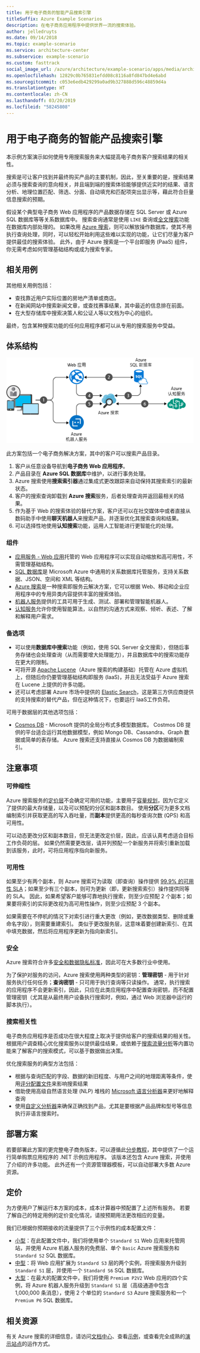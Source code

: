 ```yaml
---
title: 用于电子商务的智能产品搜索引擎
titleSuffix: Azure Example Scenarios
description: 在电子商务应用程序中提供世界一流的搜索体验。
author: jelledruyts
ms.date: 09/14/2018
ms.topic: example-scenario
ms.service: architecture-center
ms.subservice: example-scenario
ms.custom: fasttrack
social_image_url: /azure/architecture/example-scenario/apps/media/architecture-ecommerce-search.png
ms.openlocfilehash: 12829c0b765831efdd08c8116a8fd847bd4e6abd
ms.sourcegitcommit: c053e6edb429299a0ad9b327888d596c48859d4a
ms.translationtype: HT
ms.contentlocale: zh-CN
ms.lasthandoff: 03/20/2019
ms.locfileid: "58245808"
---
```

# <a name="intelligent-product-search-engine-for-e-commerce"></a>用于电子商务的智能产品搜索引擎

本示例方案演示如何使用专用搜索服务来大幅提高电子商务客户搜索结果的相关性。

搜索是可让客户找到并最终购买产品的主要机制，因此，至关重要的是，搜索结果必须与搜索查询的意向相关，并且端到端的搜索体验能够提供近实时的结果、语言分析、地理位置匹配、筛选、分面、自动填充和匹配项突出显示等，藉此符合巨量信息搜索的预期。

假设某个典型电子商务 Web 应用程序的产品数据存储在 SQL Server 或 Azure SQL 数据库等等关系数据库中。 搜索查询通常是使用 `LIKE` 查询或[全文搜索][docs-sql-fts]功能在数据库内部处理的。 如果改用 [Azure 搜索][docs-search]，则可以解放操作数据库，使其不用执行查询处理，同时，可以轻松开始利用这些难以实现的功能，让它们尽量为客户提供最佳的搜索体验。 此外，由于 Azure 搜索是一个平台即服务 (PaaS) 组件，你无需考虑如何管理基础结构或成为搜索专家。

## <a name="relevant-use-cases"></a>相关用例

其他相关用例包括：

- 查找靠近用户实际位置的房地产清单或商店。
- 在新闻网站中搜索新闻文章，或查找赛事结果，其中最近的信息排在前面。
- 在大型存储库中搜索决策人和公证人等以文档为中心的组织。

最终，包含某种搜索功能的任何应用程序都可以从专用的搜索服务中受益。

## <a name="architecture"></a>体系结构

![电子商务智能产品搜索引擎中涉及的 Azure 组件的体系结构概况][architecture]

此方案包括一个电子商务解决方案，其中的客户可以搜索产品目录。

1. 客户从任意设备导航到**电子商务 Web 应用程序**。
2. 产品目录在 **Azure SQL 数据库**中维护，以进行事务处理。
3. Azure 搜索使用**搜索索引器**通过集成式更改跟踪来自动保持其搜索索引的最新状态。
4. 客户的搜索查询卸载到 **Azure 搜索**服务，后者处理查询并返回最相关的结果。
5. 作为基于 Web 的搜索体验的替代方案，客户还可以在社交媒体中或者直接从数码助手中使用**聊天机器人**来搜索产品，并逐渐优化其搜索查询和结果。
6. 可以选择性地使用**认知搜索**功能，运用人工智能进行更智能化的处理。

### <a name="components"></a>组件

- [应用服务 - Web 应用][docs-webapps]托管的 Web 应用程序可以实现自动缩放和高可用性，不需管理基础结构。
- [SQL 数据库][docs-sql-database]是 Microsoft Azure 中通用的关系数据库托管服务，支持关系数据、JSON、空间和 XML 等结构。
- [Azure 搜索][docs-search]是一种搜索即服务云解决方案，它可以根据 Web、移动和企业应用程序中的专用异类内容提供丰富的搜索体验。
- [机器人服务][docs-botservice]提供的工具可用于生成、测试、部署和管理智能机器人。
- [认知服务][docs-cognitive]允许你使用智能算法，以自然的沟通方式来观察、倾听、表述、了解和解释用户需求。

### <a name="alternatives"></a>备选项

- 可以使用**数据库中搜索**功能（例如，使用 SQL Server 全文搜索），但随后事务存储也会处理查询（从而需要增大处理能力），并且数据库中的搜索功能存在更大的限制。
- 可将开源 [Apache Lucene][apache-lucene]（Azure 搜索的构建基础）托管在 Azure 虚拟机上，但随后你仍要管理基础结构即服务 (IaaS)，并且无法受益于 Azure 搜索在 Lucene 上提供的许多功能。
- 还可以考虑部署 Azure 市场中提供的 [Elastic Search][elastic-marketplace]，这是第三方供应商提供的支持搜索的替代产品，但在这种情况下，也要运行 IaaS工作负荷。

可用于数据层的其他选项包括：

- [Cosmos DB](/azure/cosmos-db/introduction) - Microsoft 提供的全局分布式多模型数据库。 Costmos DB 提供的平台适合运行其他数据模型，例如 Mongo DB、Cassandra、Graph 数据或简单的表存储。 Azure 搜索还支持直接从 Cosmos DB 为数据编制索引。

## <a name="considerations"></a>注意事项

### <a name="scalability"></a>可伸缩性

Azure 搜索服务的[定价层][search-tier]不会确定可用的功能，主要用于[容量规划][search-capacity]，因为它定义了提供的最大存储量，以及可以预配的分区和副本数目。 使用**分区**可为更多文档编制索引并获取更高的写入吞吐量，而**副本**提供更高的每秒查询次数 (QPS) 和高可用性。

可以动态更改分区和副本数目，但无法更改定价层，因此，应该认真考虑适合目标工作负荷的层。 如果仍然需要更改层，请并列预配一个新服务并将索引重新加载到该服务，此时，可将应用程序指向新服务。

### <a name="availability"></a>可用性

如果至少有两个副本，则 Azure 搜索可为读取（即查询）操作提供 [99.9% 的可用性 SLA][search-sla]；如果至少有三个副本，则可为更新（即，更新搜索索引）操作提供同等的 SLA。 因此，如果希望客户能够可靠地执行搜索，则至少应预配 2 个副本；如果要将索引的实际更改视为高可用性操作，则至少应预配 3 个副本。

如果需要在不停机的情况下对索引进行重大更改（例如，更改数据类型、删除或重命名字段），则需要重建索引。 类似于更改服务层，这意味着要创建新索引、在其中填充数据，然后将应用程序更新为指向新索引。

### <a name="security"></a>安全

Azure 搜索符合许多[安全和数据隐私标准][search-security]，因此可在大多数行业中使用。

为了保护对服务的访问，Azure 搜索使用两种类型的密钥：**管理密钥** - 用于针对服务执行任何任务；**查询密钥** - 只可用于执行查询等只读操作。 通常，执行搜索的应用程序不会更新索引，因此，只应在此类应用程序中配置查询密钥，而不配置管理密钥（尤其是从最终用户设备执行搜索时，例如，通过 Web 浏览器中运行的脚本执行）。

### <a name="search-relevance"></a>搜索相关性

电子商务应用程序是否成功在很大程度上取决于提供给客户的搜索结果的相关性。 根据用户调查精心优化搜索服务以提供最佳结果，或依赖于[搜索流量分析][search-analysis]等内置功能来了解客户的搜索模式，可以基于数据做出决策。

优化搜索服务的典型方法包括：

- 根据与查询匹配的字段、数据的新旧程度、与用户之间的地理距离等条件，使用[评分配置文件][search-scoring]来影响搜索结果
- 借助使用高级自然语言处理 (NLP) 堆栈的 [Microsoft 语言分析器][search-languages]来更好地解释查询
- 使用[自定义分析器][search-analyzers]来确保正确找到产品，尤其是要根据产品品牌和型号等信息执行非语言搜索时。

## <a name="deploy-the-scenario"></a>部署方案

若要部署此方案的更完整电子商务版本，可以遵循此[分步教程][end-to-end-walkthrough]，其中提供了一个运行简单购票应用程序的 .NET 示例应用程序。 该版本还包含 Azure 搜索，并使用了介绍的许多功能。 此外还有一个资源管理器模板，可以自动部署大多数 Azure 资源。

## <a name="pricing"></a>定价

为方便用户了解运行本方案的成本，成本计算器中预配置了上述所有服务。 若要了解自己的特定用例的定价变化情况，请按预期用法更改相应的变量。

我们已根据你预期接收的流量提供了三个示例性的成本配置文件：

- [小型][small-pricing]：在此配置文件中，我们将使用单个 `Standard S1` Web 应用来托管网站，并使用 Azure 机器人服务的免费层、单个 `Basic` Azure 搜索服务和 `Standard S2` SQL 数据库。
- [中型][medium-pricing]：将 Web 应用扩展为 `Standard S3` 层的两个实例，将搜索服务升级到 `Standard S1` 层，并使用一个 `Standard S6` SQL 数据库。
- [大型][large-pricing]：在最大的配置文件中，我们将使用 `Premium P2V2` Web 应用的四个实例，将 Azure 机器人服务升级到 `Standard S1` 层（高级通道中包含 1,000,000 条消息），使用 2 个单位的 `Standard S3` Azure 搜索服务和一个 `Premium P6` SQL 数据库。

## <a name="related-resources"></a>相关资源

有关 Azure 搜索的详细信息，请访问[文档中心][docs-search]、查看[示例][search-samples]，或查看完全成熟的[演示站点][search-demo]的运作方式。

<!-- links -->
[architecture]: ./media/architecture-ecommerce-search.png
[docs-sql-fts]: /sql/relational-databases/search/query-with-full-text-search
[docs-search]: /azure/search/search-what-is-azure-search
[docs-sql-database]: /azure/sql-database/sql-database-technical-overview
[docs-webapps]: /azure/app-service/app-service-web-overview
[docs-botservice]: /azure/bot-service/
[docs-cognitive]: /azure/cognitive-services/
[apache-lucene]: https://lucene.apache.org/
[elastic-marketplace]: https://azuremarketplace.microsoft.com/marketplace/apps/elastic.elasticsearch
[end-to-end-walkthrough]: https://github.com/Azure/fta-customerfacingapps/tree/master/ecommerce/articles
[search-sla]: https://go.microsoft.com/fwlink/?LinkId=716855
[search-tier]: /azure/search/search-sku-tier
[search-capacity]: /azure/search/search-capacity-planning
[search-security]: /azure/search/search-security-overview
[search-analysis]: /azure/search/search-traffic-analytics
[search-languages]: /rest/api/searchservice/language-support
[search-analyzers]: /rest/api/searchservice/custom-analyzers-in-azure-search
[search-scoring]: /rest/api/searchservice/add-scoring-profiles-to-a-search-index
[search-samples]: https://azure.microsoft.com/resources/samples/?service=search&sort=0
[search-demo]: https://azjobsdemo.azurewebsites.net/
[small-pricing]: https://azure.com/e/db2672a55b6b4d768ef0060a8d9759bd
[medium-pricing]: https://azure.com/e/a5ad0706c9e74add811e83ef83766a1c
[large-pricing]: https://azure.com/e/57f95a898daa487795bd305599973ee6
